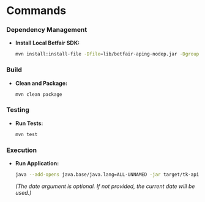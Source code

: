 # Commands

### Dependency Management

- **Install Local Betfair SDK:**
  ```bash
  mvn install:install-file -Dfile=lib/betfair-aping-nodep.jar -DgroupId=com.betfair.aping -DartifactId=betfair-aping-sdk -Dversion=1.0 -Dpackaging=jar
  ```

### Build

- **Clean and Package:**
  ```bash
  mvn clean package
  ```

### Testing

- **Run Tests:**
  ```bash
  mvn test
  ```

### Execution

- **Run Application:**
  ```bash
  java --add-opens java.base/java.lang=ALL-UNNAMED -jar target/tk-api-ng-1.0.jar [YYYY-MM-DD]
  ```
  *(The date argument is optional. If not provided, the current date will be used.)*